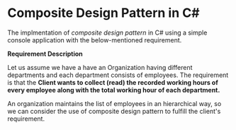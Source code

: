 # Composite Design Pattern in C#

The implmentation of *composite design pattern* in C# using a simple console application with the below-mentioned requirement. 

**Requirement Description**

Let us assume we have a have an Organization having different departments and each department consists of employees. The requirement is that the **Client wants to collect (read) the recorded working hours of every employee along with the total working hour of each department.**

An organization maintains the list of employees in an hierarchical way, so we can consider the use of composite design pattern to fulfill the client's requirement.
